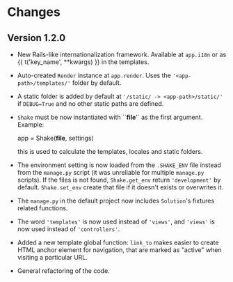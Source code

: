 # Changes


## Version 1.2.0

- New Rails-like internationalization framework.  Available at `app.i18n` or as {{ t('key_name', **kwargs) }} in the templates.

- Auto-created `Render` instance at `app.render`.  Uses the `'<app-path>/templates/'` folder by default.

- A static folder is added by default at `'/static/ -> <app-path>/static/'` if `DEBUG=True` and no other static paths are defined.

- `Shake` must be now instantiated with ``__file__'` as the first argument. Example:

    app = Shake(__file__, settings)

  this is used to calculate the templates, locales and static folders.

- The environment setting is now loaded from the `.SHAKE_ENV` file instead from the `manage.py` script (it was unreliable for multiple `manage.py` scripts).  If the files is not found, `Shake.get_env` return `'development'` by default.  `Shake.set_env` create that file if it doesn't exists or overwrites it.

- The `manage.py` in the default project now includes `Solution`'s fixtures related functions.

- The word `'templates'` is now used instead of `'views'`, and `'views'` is now used instead of `'controllers'`.

- Added a new template global function: `link_to` makes easier to create HTML anchor element for navigation, that are marked as "active" when visiting a particular URL.

- General refactoring of the code.

